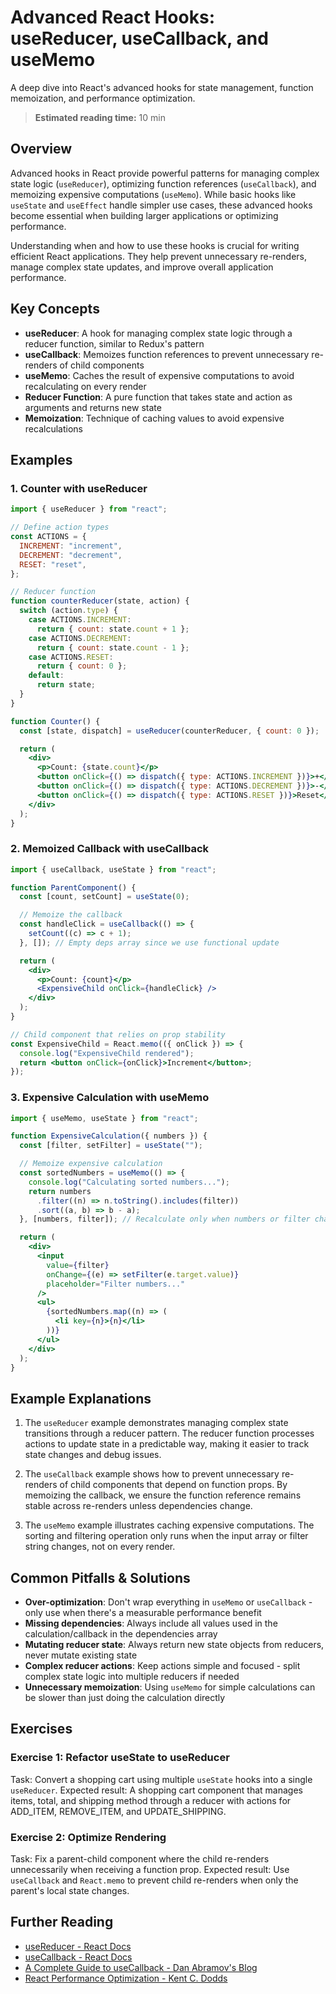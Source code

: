 # Advanced React Hooks: useReducer, useCallback, and useMemo

A deep dive into React's advanced hooks for state management, function memoization, and performance optimization.

> **Estimated reading time:** 10 min

## Overview

Advanced hooks in React provide powerful patterns for managing complex state logic (`useReducer`), optimizing function references (`useCallback`), and memoizing expensive computations (`useMemo`). While basic hooks like `useState` and `useEffect` handle simpler use cases, these advanced hooks become essential when building larger applications or optimizing performance.

Understanding when and how to use these hooks is crucial for writing efficient React applications. They help prevent unnecessary re-renders, manage complex state updates, and improve overall application performance.

## Key Concepts

- **useReducer**: A hook for managing complex state logic through a reducer function, similar to Redux's pattern
- **useCallback**: Memoizes function references to prevent unnecessary re-renders of child components
- **useMemo**: Caches the result of expensive computations to avoid recalculating on every render
- **Reducer Function**: A pure function that takes state and action as arguments and returns new state
- **Memoization**: Technique of caching values to avoid expensive recalculations

## Examples

### 1. Counter with useReducer

```jsx
import { useReducer } from "react";

// Define action types
const ACTIONS = {
  INCREMENT: "increment",
  DECREMENT: "decrement",
  RESET: "reset",
};

// Reducer function
function counterReducer(state, action) {
  switch (action.type) {
    case ACTIONS.INCREMENT:
      return { count: state.count + 1 };
    case ACTIONS.DECREMENT:
      return { count: state.count - 1 };
    case ACTIONS.RESET:
      return { count: 0 };
    default:
      return state;
  }
}

function Counter() {
  const [state, dispatch] = useReducer(counterReducer, { count: 0 });

  return (
    <div>
      <p>Count: {state.count}</p>
      <button onClick={() => dispatch({ type: ACTIONS.INCREMENT })}>+</button>
      <button onClick={() => dispatch({ type: ACTIONS.DECREMENT })}>-</button>
      <button onClick={() => dispatch({ type: ACTIONS.RESET })}>Reset</button>
    </div>
  );
}
```

### 2. Memoized Callback with useCallback

```jsx
import { useCallback, useState } from "react";

function ParentComponent() {
  const [count, setCount] = useState(0);

  // Memoize the callback
  const handleClick = useCallback(() => {
    setCount((c) => c + 1);
  }, []); // Empty deps array since we use functional update

  return (
    <div>
      <p>Count: {count}</p>
      <ExpensiveChild onClick={handleClick} />
    </div>
  );
}

// Child component that relies on prop stability
const ExpensiveChild = React.memo(({ onClick }) => {
  console.log("ExpensiveChild rendered");
  return <button onClick={onClick}>Increment</button>;
});
```

### 3. Expensive Calculation with useMemo

```jsx
import { useMemo, useState } from "react";

function ExpensiveCalculation({ numbers }) {
  const [filter, setFilter] = useState("");

  // Memoize expensive calculation
  const sortedNumbers = useMemo(() => {
    console.log("Calculating sorted numbers...");
    return numbers
      .filter((n) => n.toString().includes(filter))
      .sort((a, b) => b - a);
  }, [numbers, filter]); // Recalculate only when numbers or filter changes

  return (
    <div>
      <input
        value={filter}
        onChange={(e) => setFilter(e.target.value)}
        placeholder="Filter numbers..."
      />
      <ul>
        {sortedNumbers.map((n) => (
          <li key={n}>{n}</li>
        ))}
      </ul>
    </div>
  );
}
```

## Example Explanations

1. The `useReducer` example demonstrates managing complex state transitions through a reducer pattern. The reducer function processes actions to update state in a predictable way, making it easier to track state changes and debug issues.

2. The `useCallback` example shows how to prevent unnecessary re-renders of child components that depend on function props. By memoizing the callback, we ensure the function reference remains stable across re-renders unless dependencies change.

3. The `useMemo` example illustrates caching expensive computations. The sorting and filtering operation only runs when the input array or filter string changes, not on every render.

## Common Pitfalls & Solutions

- **Over-optimization**: Don't wrap everything in `useMemo` or `useCallback` - only use when there's a measurable performance benefit
- **Missing dependencies**: Always include all values used in the calculation/callback in the dependencies array
- **Mutating reducer state**: Always return new state objects from reducers, never mutate existing state
- **Complex reducer actions**: Keep actions simple and focused - split complex state logic into multiple reducers if needed
- **Unnecessary memoization**: Using `useMemo` for simple calculations can be slower than just doing the calculation directly

## Exercises

### Exercise 1: Refactor useState to useReducer

Task: Convert a shopping cart using multiple `useState` hooks into a single `useReducer`.
Expected result: A shopping cart component that manages items, total, and shipping method through a reducer with actions for ADD_ITEM, REMOVE_ITEM, and UPDATE_SHIPPING.

### Exercise 2: Optimize Rendering

Task: Fix a parent-child component where the child re-renders unnecessarily when receiving a function prop.
Expected result: Use `useCallback` and `React.memo` to prevent child re-renders when only the parent's local state changes.

## Further Reading

- [useReducer - React Docs](https://react.dev/reference/react/useReducer)
- [useCallback - React Docs](https://react.dev/reference/react/useCallback)
- [A Complete Guide to useCallback - Dan Abramov's Blog](https://overreacted.io/a-complete-guide-to-useeffect/)
- [React Performance Optimization - Kent C. Dodds](https://kentcdodds.com/blog/usememo-and-usecallback)
